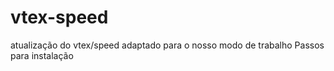 # vtex-speed
atualização do vtex/speed adaptado para o nosso modo de trabalho
Passos para instalação 
